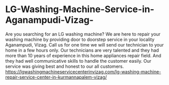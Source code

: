 # LG-Washing-Machine-Service-in-Aganampudi-Vizag-
Are you searching for an LG washing machine? We are here to repair your washing machine by providing door to doorstep service in your locality Aganampudi, Vizag. Call us for one time we will send our technician to your home in a few hours only. Our technicians are very talented and they had more than 10 years of experience in this home appliances repair field. And they had well communicative skills to handle the customer easily. Our service was giving best and honest to our all customers.  https://lgwashingmachineservicecenterinvizag.com/lg-washing-machine-repair-service-center-in-kurmannapalem-vizag/
